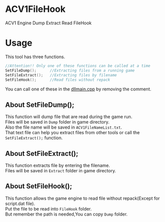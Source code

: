# ACV1FileHook
ACV1 Engine Dump Extract Read FileHook

# Usage
This tool has three functions.  
```c
//Attention!! Only one of these functions can be called at a time
SetFileDump();      //Extracting files from a running game  
SetFileExtract();   //Extracting files by filename  
SetFileHook();      //Read files without repack  
```
You can call one of these in the [dllmain.cpp](https://github.com/Dir-A/ACV1FileHook/blob/main/ACV1FileHook/ACV1FileHook/dllmain.cpp) by removing the comment.  

## About SetFileDump(); 
This function will dump file that are read during the game run.  
Files will be saved in `Dump` folder in game directory.  
Also the file name will be saved in `ACV1FileNameList.txt`.  
That text file can help you extract files from other tools or call the `SetFileExtract();` function.  

## About SetFileExtract();
This function extracts file by entering the filename.  
Files will be saved in `Extract` folder in game directory.  

## About SetFileHook();
This function allows the game engine to read file without repack(Except for script.dat file).  
Put the file to be read into `FileHook` folder.  
But remember the path is needed,You can copy `Dump` folder.  

